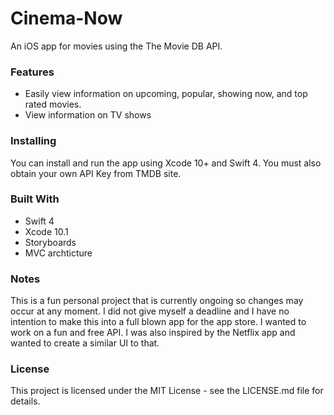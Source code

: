# Cinema-Now
An iOS app for movies using the The Movie DB API. 

### Features 
* Easily view information on upcoming, popular, showing now, and top rated movies. 
* View information on TV shows

### Installing
You can install and run the app using Xcode 10+ and Swift 4. You must also obtain your own API Key from TMDB site. 

### Built With
* Swift 4
* Xcode 10.1
* Storyboards
* MVC archticture 

### Notes
This is a fun personal project that is currently ongoing so changes may occur at any moment. I did not give myself a deadline and I have no intention to make this into a full blown app for the app store. I wanted to work on a fun and free API. I was also inspired by the Netflix app and wanted to create a similar UI to that.

### License
This project is licensed under the MIT License - see the LICENSE.md file for details. 
